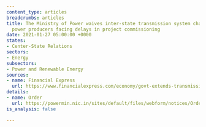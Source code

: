 ```yaml
---
content_type: articles
breadcrumbs: articles
title: The Ministry of Power waives inter-state transmission system charges for renewable
  power producers facing delays in project commissioning
date: 2021-01-27 05:00:00 +0000
states:
- Center-State Relations
sectors:
- Energy
subsectors:
- Power and Renewable Energy
sources:
- name: Financial Express
  url: https://www.financialexpress.com/economy/govt-extends-transmission-charge-waiver-for-solar-projects-facing-delays/2174425/
details:
- name: Order
  url: https://powermin.nic.in/sites/default/files/webform/notices/Order_dated_15th_Jan_2021_reg_waiver_of_ISTS_charges_and_losses.pdf
is_analysis: false

---
```

